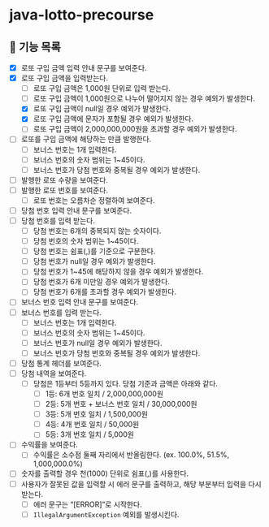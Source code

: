 # java-lotto-precourse

## 🎱 기능 목록

- [X] 로또 구입 금액 입력 안내 문구를 보여준다.
- [X] 로또 구입 금액을 입력받는다.
    - [ ] 로또 구입 금액은 1,000원 단위로 입력 받는다.
    - [ ] 로또 구입 금액이 1,000원으로 나누어 떨어지지 않는 경우 예외가 발생한다.
    - [X] 로또 구입 금액이 null일 경우 예외가 발생한다.
    - [X] 로또 구입 금액에 문자가 포함될 경우 예외가 발생한다.
    - [ ] 로또 구입 금액이 2,000,000,000원을 초과할 경우 예외가 발생한다.
- [ ] 로또를 구입 금액에 해당하는 만큼 발행한다.
    - [ ] 보너스 번호는 1개 입력한다.
    - [ ] 보너스 번호의 숫자 범위는 1~45이다.
    - [ ] 보너스 번호가 당첨 번호와 중복될 경우 예외가 발생한다.
- [ ] 발행한 로또 수량을 보여준다.
- [ ] 발행한 로또 번호를 보여준다.
    - [ ] 로또 번호는 오름차순 정렬하여 보여준다.
- [ ] 당첨 번호 입력 안내 문구를 보여준다.
- [ ] 당첨 번호를 입력 받는다.
    - [ ] 당첨 번호는 6개의 중복되지 않는 숫자이다.
    - [ ] 당첨 번호의 숫자 범위는 1~45이다.
    - [ ] 당첨 번호는 쉼표(,)를 기준으로 구분한다.
    - [ ] 당첨 번호가 null일 경우 예외가 발생한다.
    - [ ] 당첨 번호가 1~45에 해당하지 않을 경우 예외가 발생한다.
    - [ ] 당첨 번호가 6개 미만일 경우 예외가 발생한다.
    - [ ] 당첨 번호가 6개를 초과할 경우 예외가 발생한다.
- [ ] 보너스 번호 입력 안내 문구를 보여준다.
- [ ] 보너스 번호를 입력 받는다.
    - [ ] 보너스 번호는 1개 입력한다.
    - [ ] 보너스 번호의 숫자 범위는 1~45이다.
    - [ ] 보너스 번호가 null일 경우 예외가 발생한다.
    - [ ] 보너스 번호가 당첨 번호와 중복될 경우 예외가 발생한다.
- [ ] 당첨 통계 헤더를 보여준다.
- [ ] 당첨 내역을 보여준다.
    - [ ] 당첨은 1등부터 5등까지 있다. 당첨 기준과 금액은 아래와 같다.
        - [ ] 1등: 6개 번호 일치 / 2,000,000,000원
        - [ ] 2등: 5개 번호 + 보너스 번호 일치 / 30,000,000원
        - [ ] 3등: 5개 번호 일치 / 1,500,000원
        - [ ] 4등: 4개 번호 일치 / 50,000원
        - [ ] 5등: 3개 번호 일치 / 5,000원
- [ ] 수익률을 보여준다.
    - [ ] 수익률은 소수점 둘째 자리에서 반올림한다. (ex. 100.0%, 51.5%, 1,000,000.0%)
- [ ] 숫자를 출력할 경우 천(1000) 단위로 쉼표(,)를 사용한다.
- [ ] 사용자가 잘못된 값을 입력할 시 에러 문구를 출력하고, 해당 부분부터 입력을 다시 받는다.
    - [ ] 에러 문구는 “[ERROR]”로 시작한다.
    - [ ] `IllegalArgumentException` 예외를 발생시킨다.
